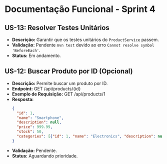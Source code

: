# Documentação Funcional - Sprint 4

## US-13: Resolver Testes Unitários
- **Descrição:** Garantir que os testes unitários do `ProductService` passem.
- **Validação:** Pendente `mvn test` devido ao erro `Cannot resolve symbol 'BeforeEach'`.
- **Status:** Em andamento.

## US-12: Buscar Produto por ID (Opcional)
- **Descrição:** Permite buscar um produto por ID.
- **Endpoint:** GET /api/products/{id}
- **Exemplo de Requisição:** GET /api/products/1
- **Resposta:**
  ```json
  {
    "id": 1,
    "name": "Smartphone",
    "description": null,
    "price": 999.99,
    "stock": 50,
    "categories": [{"id": 1, "name": "Electronics", "description": null}]
  }
  ```
- **Validação:** Pendente.
- **Status:** Aguardando prioridade.